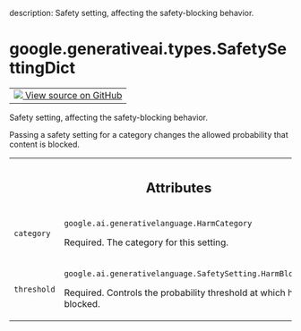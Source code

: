 description: Safety setting, affecting the safety-blocking behavior.

<div itemscope itemtype="http://developers.google.com/ReferenceObject">
<meta itemprop="name" content="google.generativeai.types.SafetySettingDict" />
<meta itemprop="path" content="Stable" />
</div>

# google.generativeai.types.SafetySettingDict

<!-- Insert buttons and diff -->

<table class="tfo-notebook-buttons tfo-api nocontent">
<td>
  <a target="_blank" href="https://github.com/google/generative-ai-python/blob/master/google/generativeai/types/safety_types.py#L189-L193">
    <img src="https://www.tensorflow.org/images/GitHub-Mark-32px.png" />
    View source on GitHub
  </a>
</td>
</table>



Safety setting, affecting the safety-blocking behavior.

<!-- Placeholder for "Used in" -->

Passing a safety setting for a category changes the allowed
probability that content is blocked.



<!-- Tabular view -->
 <table class="responsive fixed orange">
<colgroup><col width="214px"><col></colgroup>
<tr><th colspan="2"><h2 class="add-link">Attributes</h2></th></tr>

<tr>
<td>

`category`<a id="category"></a>

</td>
<td>

`google.ai.generativelanguage.HarmCategory`

Required. The category for this setting.

</td>
</tr><tr>
<td>

`threshold`<a id="threshold"></a>

</td>
<td>

`google.ai.generativelanguage.SafetySetting.HarmBlockThreshold`

Required. Controls the probability threshold
at which harm is blocked.

</td>
</tr>
</table>



